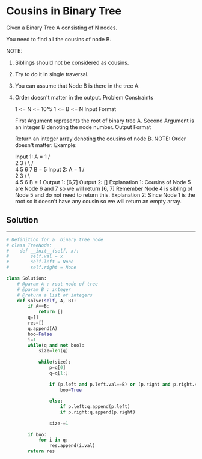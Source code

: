 <h1>Cousins in Binary Tree</h1>

<p>
Given a Binary Tree A consisting of N nodes.

You need to find all the cousins of node B.

NOTE:

1. Siblings should not be considered as cousins.
2. Try to do it in single traversal.
3. You can assume that Node B is there in the tree A.
4. Order doesn't matter in the output.
Problem Constraints

    1 <= N <= 10^5
    1 <= B <= N
Input Format

    First Argument represents the root of binary tree A.
    Second Argument is an integer B denoting the node number.
Output Format
    
    Return an integer array denoting the cousins of node B.
    NOTE: Order doesn't matter.
Example:

    Input 1:
    A =
           1
         /   \
        2     3
       / \   / \
      4   5 6   7 
    B = 5
    Input 2:
    A = 
            1
          /   \
         2     3
        / \     \
       4   5     6
    B = 1
    Output 1:
    [6,7]
    Output 2:
    []
    Explanation 1:
    Cousins of Node 5 are Node 6 and 7 so we will return [6, 7]
    Remember Node 4 is sibling of Node 5 and do not need to return this.
    Explanation 2:
    Since Node 1 is the root so it doesn't have any cousin so we will return an empty array.

<h2>Solution</h2>

***

```python
# Definition for a  binary tree node
# class TreeNode:
#    def __init__(self, x):
#        self.val = x
#        self.left = None
#        self.right = None

class Solution:
    # @param A : root node of tree
    # @param B : integer
    # @return a list of integers
    def solve(self, A, B):
        if A==B:
            return []
        q=[]
        res=[]
        q.append(A)
        boo=False
        i=1
        while(q and not boo):
            size=len(q)
            
            while(size):
                p=q[0]
                q=q[1:]
                
                if (p.left and p.left.val==B) or (p.right and p.right.val==B):
                    boo=True
    
                else:
                    if p.left:q.append(p.left)
                    if p.right:q.append(p.right)
                
                size-=1
            
        if boo:
            for i in q:
                res.append(i.val)
        return res
```
